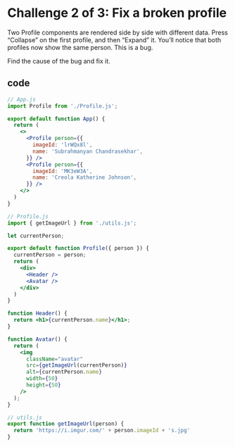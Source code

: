 # Challenge 2 of 3: Fix a broken profile

Two Profile components are rendered side by side with different data. Press “Collapse” on the first profile, and then “Expand” it. You’ll notice that both profiles now show the same person. This is a bug.

Find the cause of the bug and fix it.

## code

```jsx
// App.js
import Profile from './Profile.js';

export default function App() {
  return (
    <>
      <Profile person={{
        imageId: 'lrWQx8l',
        name: 'Subrahmanyan Chandrasekhar',
      }} />
      <Profile person={{
        imageId: 'MK3eW3A',
        name: 'Creola Katherine Johnson',
      }} />
    </>
  )
}

```

```jsx
// Profile.js
import { getImageUrl } from './utils.js';

let currentPerson;

export default function Profile({ person }) {
  currentPerson = person;
  return (
    <div>
      <Header />
      <Avatar />
    </div>
  )
}

function Header() {
  return <h1>{currentPerson.name}</h1>;
}

function Avatar() {
  return (
    <img
      className="avatar"
      src={getImageUrl(currentPerson)}
      alt={currentPerson.name}
      width={50}
      height={50}
    />
  );
}

```

```js
// utils.js
export function getImageUrl(person) {
  return 'https://i.imgur.com/' + person.imageId + 's.jpg'
}

```
